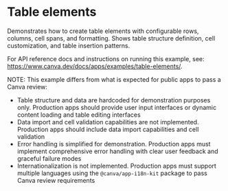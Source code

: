 # Table elements

Demonstrates how to create table elements with configurable rows, columns, cell spans, and formatting. Shows table structure definition, cell customization, and table insertion patterns.

For API reference docs and instructions on running this example, see: https://www.canva.dev/docs/apps/examples/table-elements/.

NOTE: This example differs from what is expected for public apps to pass a Canva review:

- Table structure and data are hardcoded for demonstration purposes only. Production apps should provide user input interfaces or dynamic content loading and table editing interfaces
- Data import and cell validation capabilities are not implemented. Production apps should include data import capabilities and cell validation
- Error handling is simplified for demonstration. Production apps must implement comprehensive error handling with clear user feedback and graceful failure modes
- Internationalization is not implemented. Production apps must support multiple languages using the `@canva/app-i18n-kit` package to pass Canva review requirements
